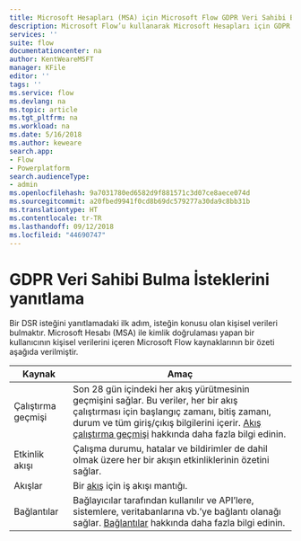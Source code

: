 ```yaml
---
title: Microsoft Hesapları (MSA) için Microsoft Flow GDPR Veri Sahibi Bulma İstekleri | Microsoft Docs
description: Microsoft Flow’u kullanarak Microsoft Hesapları için GDPR Veri Sahibi Bulma İsteklerini yanıtlamayı öğrenin.
services: ''
suite: flow
documentationcenter: na
author: KentWeareMSFT
manager: KFile
editor: ''
tags: ''
ms.service: flow
ms.devlang: na
ms.topic: article
ms.tgt_pltfrm: na
ms.workload: na
ms.date: 5/16/2018
ms.author: keweare
search.app:
- Flow
- Powerplatform
search.audienceType:
- admin
ms.openlocfilehash: 9a7031780ed6582d9f881571c3d07ce8aece074d
ms.sourcegitcommit: a20fbed9941f0cd8b69dc579277a30da9c8bb31b
ms.translationtype: HT
ms.contentlocale: tr-TR
ms.lasthandoff: 09/12/2018
ms.locfileid: "44690747"
---
```

# <a name="respond-to-gdpr-data-subject-discovery-requests"></a>GDPR Veri Sahibi Bulma İsteklerini yanıtlama 

Bir DSR isteğini yanıtlamadaki ilk adım, isteğin konusu olan kişisel verileri bulmaktır.
Microsoft Hesabı (MSA) ile kimlik doğrulaması yapan bir kullanıcının kişisel verilerini içeren Microsoft Flow kaynaklarının bir özeti aşağıda verilmiştir.

|Kaynak|Amaç|
|-----|-----|
|Çalıştırma geçmişi|Son 28 gün içindeki her akış yürütmesinin geçmişini sağlar. Bu veriler, her bir akış çalıştırması için başlangıç zamanı, bitiş zamanı, durum ve tüm giriş/çıkış bilgilerini içerir. [Akış çalıştırma geçmişi](https://flow.microsoft.com/blog/download-history-recurrence/) hakkında daha fazla bilgi edinin.|
|Etkinlik akışı| Çalışma durumu, hatalar ve bildirimler de dahil olmak üzere her bir akışın etkinliklerinin özetini sağlar.|
|Akışlar|Bir [akış](https://docs.microsoft.com/flow/get-started-logic-flow) için iş akışı mantığı.|
|Bağlantılar|Bağlayıcılar tarafından kullanılır ve API’lere, sistemlere, veritabanlarına vb.’ye bağlantı olanağı sağlar. [Bağlantılar](add-manage-connections.md) hakkında daha fazla bilgi edinin.|

